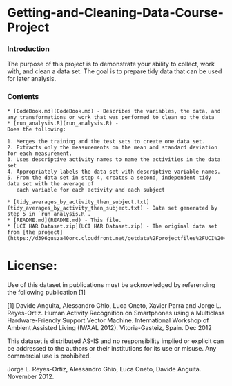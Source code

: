 # Getting-and-Cleaning-Data-Course-Project

### Introduction
The purpose of this project is to demonstrate your ability to collect, work with, and clean a data set. The goal is to prepare tidy data that can be used for later analysis. 

### Contents

	* [CodeBook.md](CodeBook.md) - Describes the variables, the data, and any transformations or work that was performed to clean up the data
	* [run_analysis.R](run_analysis.R) - 
	Does the following:

	1. Merges the training and the test sets to create one data set.
	2. Extracts only the measurements on the mean and standard deviation for each measurement.
	3. Uses descriptive activity names to name the activities in the data set
	4. Appropriately labels the data set with descriptive variable names.
	5. From the data set in step 4, creates a second, independent tidy data set with the average of 
	   each variable for each activity and each subject

	* [tidy_averages_by_activity_then_subject.txt](tidy_averages_by_activity_then_subject.txt) - Data set generated by step 5 in `run_analysis.R`.
	* [README.md](README.md) - This file.
	* [UCI HAR Dataset.zip](UCI HAR Dataset.zip) - The original data set from [the project](https://d396qusza40orc.cloudfront.net/getdata%2Fprojectfiles%2FUCI%20HAR%20Dataset.zip)
	
License:
========
Use of this dataset in publications must be acknowledged by referencing the following publication [1] 

[1] Davide Anguita, Alessandro Ghio, Luca Oneto, Xavier Parra and Jorge L. Reyes-Ortiz. Human Activity Recognition on Smartphones using a Multiclass Hardware-Friendly Support Vector Machine. International Workshop of Ambient Assisted Living (IWAAL 2012). Vitoria-Gasteiz, Spain. Dec 2012

This dataset is distributed AS-IS and no responsibility implied or explicit can be addressed to the authors or their institutions for its use or misuse. Any commercial use is prohibited.

Jorge L. Reyes-Ortiz, Alessandro Ghio, Luca Oneto, Davide Anguita. November 2012.